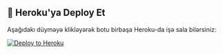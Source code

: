 ## 🚀 Heroku'ya Deploy Et

Aşağıdakı düyməyə klikləyərək botu birbaşa Heroku-da işə sala bilərsiniz:

[![Deploy to Heroku](https://www.herokucdn.com/deploy/button.svg)](https://heroku.com/deploy?template=https://github.com/AliyevRiad/chatbot)
